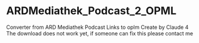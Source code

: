 # ARDMediathek_Podcast_2_OPML
Converter from ARD Mediathek Podcast Links to oplm 
Create by Claude 4
The download does not work yet, if someone can fix this please contact me
